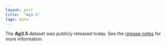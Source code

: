 ```yaml
---
layout: post
title:  "Ag3.5"
tags: data
---
```


The <strong>Ag3.5</strong> dataset was publicly released today. See
the [release
notes](https://malariagen.github.io/vector-data/ag3/ag3.5.html) for
more information.


